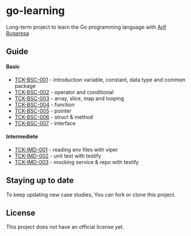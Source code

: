 # go-learning
Long-term project to learn the Go programming language with [Arif Bugaresa](https://www.linkedin.com/in/arifbugaresa/)

## Guide
#### Basic
* [TCK-BSC-001](https://github.com/arifbugaresa/go-learning/tree/TCK-BSC-001) - introduction variable, constant, data type and common package 
* [TCK-BSC-002](https://github.com/arifbugaresa/go-learning/tree/TCK-BSC-002) - operator and conditional 
* [TCK-BSC-003](https://github.com/arifbugaresa/go-learning/tree/TCK-BSC-003) - array, slice, map and looping
* [TCK-BSC-004](https://github.com/arifbugaresa/go-learning/tree/TCK-BSC-004) - function
* [TCK-BSC-005](https://github.com/arifbugaresa/go-learning/tree/TCK-BSC-005) - pointer
* [TCK-BSC-006](https://github.com/arifbugaresa/go-learning/tree/TCK-BSC-006) - struct & method
* [TCK-BSC-007](https://github.com/arifbugaresa/go-learning/tree/TCK-BSC-007) - interface

#### Intermediete
* [TCK-IMD-001](https://github.com/arifbugaresa/go-learning/tree/TCK-IMD-001) - reading env files with viper 
* [TCK-IMD-002](https://github.com/arifbugaresa/go-learning/tree/TCK-IMD-002) - unit test with testify 
* [TCK-IMD-003](https://github.com/arifbugaresa/go-learning/tree/TCK-IMD-003) - mocking service & repo with testify

## Staying up to date
To keep updating new case studies, You can fork or clone this project.

## License
This project does not have an official license yet.